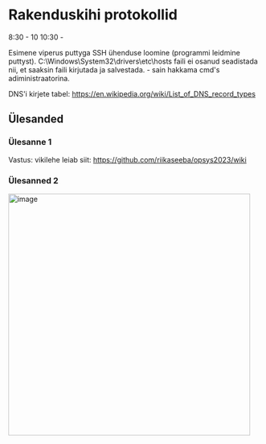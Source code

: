 # Rakenduskihi protokollid

8:30 - 10
10:30 - 

Esimene viperus puttyga SSH ühenduse loomine (programmi leidmine puttyst). 
C:\Windows\System32\drivers\etc\hosts faili ei osanud seadistada nii, et saaksin faili kirjutada ja salvestada. - sain hakkama cmd's adiministraatorina.

DNS'i kirjete tabel: https://en.wikipedia.org/wiki/List_of_DNS_record_types

## Ülesanded

### Ülesanne 1
Vastus: vikilehe leiab siit: https://github.com/riikaseeba/opsys2023/wiki

### Ülesanned 2
<img width="481" alt="image" src="https://github.com/riikaseeba/opsys2023/assets/144622934/59ad0d39-fcf4-4e69-9bdf-12c114205776">

